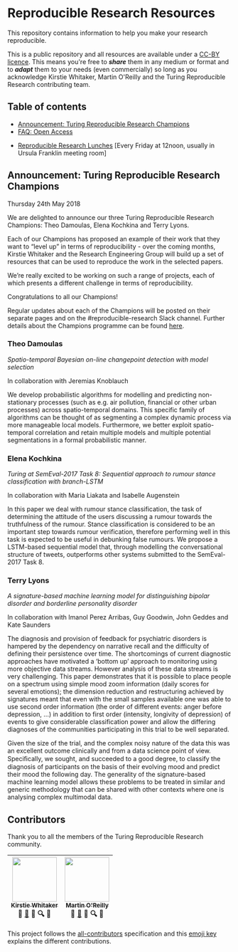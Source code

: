 # Reproducible Research Resources

This repository contains information to help you make your research reproducible.

This is a public repository and all resources are available under a [CC-BY licence](https://github.com/alan-turing-institute/ReproducibleResearchResources/blob/master/LICENSE). This means you're free to ***share*** them in any medium or format and to ***adapt*** them to your needs (even commercially) so long as you acknowledge Kirstie Whitaker, Martin O'Reilly and the Turing Reproducible Research contributing team.

## Table of contents

* [Announcement: Turing Reproducible Research Champions](#announcement-turing-reproducible-research-champions)
* [FAQ: Open Access](https://github.com/alan-turing-institute/ReproducibleResearchResources/blob/master/FAQ_OpenAccess.md)
<!---* [Call for Turing Reproducibile Research Champions](https://github.com/alan-turing-institute/ReproducibleResearchResources/blob/master/champions/call-for-champions.md) [Apply by Sunday 25th Feb 2018]--->
* [Reproducible Research Lunches](https://github.com/alan-turing-institute/ReproducibleResearchResources/blob/master/comms/reproducible-research-dropin-ann.md) [Every Friday at 12noon, usually in Ursula Franklin meeting room]

## Announcement: Turing Reproducible Research Champions

Thursday 24th May 2018

We are delighted to announce our three Turing Reproducible Research Champions: Theo Damoulas, Elena Kochkina and Terry Lyons.

Each of our Champions has proposed an example of their work that they want to “level up” in terms of reproducibility - over the coming months, Kirstie Whitaker and the Research Engineering Group will build up a set of resources that can be used to reproduce the work in the selected papers.

We’re really excited to be working on such a range of projects, each of which presents a different challenge in terms of reproducibility.

Congratulations to all our Champions!

Regular updates about each of the Champions will be posted on their separate pages and on the #reproducible-research Slack channel.
Further details about the Champions programme can be found [here](https://github.com/alan-turing-institute/ReproducibleResearchResources/blob/master/champions/call-for-champions.md).

### Theo Damoulas
*Spatio-temporal Bayesian on-line changepoint detection with model selection*

In collaboration with Jeremias Knoblauch

We develop probabilistic algorithms for modelling and predicting non-stationary processes (such as e.g. air pollution, financial or other urban processes) across spatio-temporal domains.
This specific family of algorithms can be thought of as segmenting a complex dynamic process via more manageable local models.
Furthermore, we better exploit spatio-temporal correlation and retain multiple models and multiple potential segmentations in a formal probabilistic manner.

### Elena Kochkina
*Turing at SemEval-2017 Task 8: Sequential approach to rumour stance classification with branch-LSTM*

In collaboration with Maria Liakata and Isabelle Augenstein

In this paper we deal with rumour stance classification, the task of determining the attitude of the users discussing a rumour towards the truthfulness of the rumour.
Stance classification is considered to be an important step towards rumour verification, therefore performing well in this task is expected to be useful in debunking false rumours.
We propose a LSTM-based sequential model that, through modelling the conversational structure of tweets, outperforms other systems submitted to the SemEval-2017 Task 8.

### Terry Lyons
*A signature-based machine learning model for distinguishing bipolar disorder and borderline personality disorder*

In collaboration with Imanol Perez Arribas, Guy Goodwin, John Geddes and Kate Saunders

The diagnosis and provision of feedback for psychiatric disorders is hampered by the dependency on narrative recall and the difficulty of defining their persistence over time.
The shortcomings of current diagnostic approaches have motivated a ‘bottom up’ approach to monitoring using more objective data streams. However analysis of these data streams is very challenging.
This paper demonstrates that it is possible to place people on a spectrum using simple mood zoom information (daily scores for several emotions); the dimension reduction and restructuring achieved by signatures meant that even with the small samples available one was able to use second order information (the order of different events: anger before depression, …) in addition to first order (intensity, longivity of depression) of events to give considerable classification power and allow the differing diagnoses of the communities participating in this trial to be well separated. 

Given the size of the trial, and the complex noisy nature of the data this was an excellent outcome clinically and from a data science point of view.
Speciﬁcally, we sought, and succeeded to a good degree, to classify the diagnosis of participants on the basis of their evolving mood and predict their mood the following day.
The generality of the signature-based machine learning model allows these problems to be treated in similar and generic methodology that can be shared with other contexts where one is analysing complex multimodal data.



## Contributors

Thank you to all the members of the Turing Reproducible Research community.


<!-- ALL-CONTRIBUTORS-LIST:START - Do not remove or modify this section -->
| [<img src="https://avatars3.githubusercontent.com/u/3626306?s=400&v=4" width="100px;"/><br /><sub>Kirstie Whitaker</sub>](https://github.com/kirstiejane)<br /> :speech_balloon: [:book:](https://github.com/alan-turing-institute/ReproducibleResearchResources/commits?author=kirstiejane) 🤔 :mag: :loudspeaker: | [<img src="https://avatars2.githubusercontent.com/u/21147592?s=460&v=4" width="100px;"/><br /><sub>Martin O'Reilly</sub>](https://github.com/martintoreilly)<br /> :speech_balloon: [📖](https://github.com/alan-turing-institute/ReproducibleResearchResources/commits?author=martintoreilly) 🤔 :mag: :loudspeaker: |
| :---: | :---: |

<!-- ALL-CONTRIBUTORS-LIST:END -->

This project follows the [all-contributors][all-contributors] specification and this [emoji key][emojis] explains the different contributions.

[emojis]: https://github.com/kentcdodds/all-contributors#emoji-key
[all-contributors]: https://github.com/kentcdodds/all-contributors
